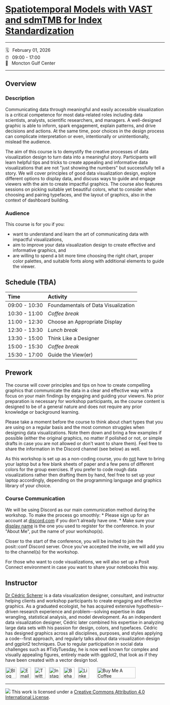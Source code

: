 # [Spatiotemporal Models with VAST and sdmTMB for Index Standardization](spatiotemporalmodels-workshop-abft.netlify.app/)
------------------------------------------------------------------------

:spiral_calendar:  February 01, 2026\
:alarm_clock:  09:00 - 17:00\
:hotel:  Moncton Gulf Center

------------------------------------------------------------------------

## Overview

### Description

Communicating data through meaningful and easily accessible visualization is a critical competence for most data-related roles including data scientists, analysts, scientific researchers, and managers. A well-designed graphic is able to inform, spark engagement, explain patterns, and drive decisions and actions. At the same time, poor choices in the design process can complicate interpretation or even, intentionally or unintentionally, mislead the audience.

The aim of this course is to demystify the creative processes of data visualization design to turn data into a meaningful story. Participants will learn helpful tips and tricks to create appealing and informative data visualizations that are not "just showing the numbers" but successfully tell a story. We will cover principles of good data visualization design, explore different options to display data, and discuss ways to guide and engage viewers with the aim to create impactful graphics. The course also features sessions on picking suitable yet beautiful colors, what to consider when choosing and pairing typefaces, and the layout of graphics, also in the context of dashboard building.

### Audience

This course is for you if you:

-   want to understand and learn the art of communicating data with impactful visualizations,
-   aim to improve your data visualization design to create effective and informative graphics, and
-   are willing to spend a bit more time choosing the right chart, proper color palettes, and suitable fonts along with additional elements to guide the viewer.

## Schedule (TBA)

| Time          | Activity                            |
|:--------------|:------------------------------------|
| 09:00 - 10:30 | Foundamentals of Data Visualization |
| 10:30 - 11:00 | *Coffee break*                      |
| 11:00 - 12:30 | Choose an Appropriate Display       |
| 12:30 - 13:30 | *Lunch break*                       |
| 13:30 - 15:00 | Think Like a Designer               |
| 15:00 - 15:30 | *Coffee break*                      |
| 15:30 - 17:00 | Guide the View(er)                  |

## Prework

The course will cover principles and tips on how to create compelling graphics that communicate the data in a clear and effective way with a focus on your main findings by engaging and guiding your viewers. No prior preparation is necessary for workshop participants, as the course content is designed to be of a general nature and does not require any prior knowledge or background learning.

Please take a moment before the course to think about chart types that you are using on a regular basis and the most common struggles when designing data visualizations. Note them down and bring a few examples if possible (either the original graphics, no matter if polished or not, or simple drafts in case you are not allowed or don't want to share them). Feel free to share the information in the Discord channel (see below) as well.

As this workshop is set up as a non-coding course, you do <u>not</u> have to bring your laptop but a few blank sheets of paper and a few pens of different colors for the group exercises. If you prefer to code rough data visualizations rather then drafting them by hand, feel free to set up your laptop accordingly, depending on the programming language and graphics library of your choice.

### Course Communication

We will be using Discord as our main communication method during the workshop. To make the process go smoothly: \* Please sign up for an account at [discord.com](https://discord.com) if you don't already have one. \* Make sure your [display name](https://support.discord.com/hc/en-us/articles/12620128861463-New-Usernames-Display-Names#h_01GXPQABMYGEHGPRJJXJMPHF5C) is the one you used to register for the conference. In your "About Me", put the name of your workshop(s).

Closer to the start of the conference, you will be invited to join the posit::conf Discord server. Once you've accepted the invite, we will add you to the channel(s) for the workshop.

For those who want to code visualizations, we will also set up a Posit Connect environment in case you want to share your notebooks this way.

## Instructor

[Dr Cédric Scherer](https://cedricscherer.com) is a data visualization designer, consultant, and instructor helping clients and workshop participants to create engaging and effective graphics. As a graduated ecologist, he has acquired extensive hypothesis--driven research experience and problem--solving expertise in data wrangling, statistical analysis, and model development. As an independent data visualization designer, Cédric later combined his expertise in analyzing large data sets with his passion for design, colors, and typefaces. Cédric has designed graphics across all disciplines, purposes, and styles applying a code--first approach, and regularly talks about data visualization design and ggplot2 techniques. Due to regular participation in social data challenges such as #TidyTuesday, he is now well known for complex and visually appealing figures, entirely made with ggplot2, that look as if they have been created with a vector design tool.

<a href="https://www.cedricscherer.com"><img src="https://assets.dryicons.com/uploads/icon/svg/4926/home.svg" alt="Blog" border="0" width="35" height="35"/></a>  <a href="mailto:hello@cedricscherer.com"><img src="https://assets.dryicons.com/uploads/icon/svg/8009/02dc3a5c-6504-4347-85fb-3f510cfecc45.svg" alt="Email" border="0" width="35" height="35"/></a>  <a href="https://twitter.com/CedScherer"><img src="https://assets.dryicons.com/uploads/icon/svg/8385/c23f7ffc-ca8d-4246-8978-ce9f6d5bcc99.svg" alt="Twitter" border="0" width="35" height="35"/></a>  <a href="https://www.instagram.com/cedscherer/"><img src="https://assets.dryicons.com/uploads/icon/svg/8330/62263227-bb78-4b42-a9a9-e222e0cc7b97.svg" alt="Instagram" border="0" width="35" height="35"/></a>  <a href="https://www.behance.net/cedscherer"><img src="https://assets.dryicons.com/uploads/icon/svg/8264/04073ce3-5b98-4f32-88d3-82b2ef828066.svg" alt="Behance" border="0" width="35" height="35"/></a>  <a href="https://www.linkedin.com/in/cedscherer/"><img src="https://assets.dryicons.com/uploads/icon/svg/8337/a347cd89-1662-4421-be90-58e5e8004eae.svg" alt="LinkedIn" border="0" width="35" height="35"/></a>   <a href="https://www.buymeacoffee.com/z3tt" target="_blank"><img src="https://www.buymeacoffee.com/assets/img/guidelines/download-assets-sm-1.svg" alt="Buy Me A Coffee" style="height: 35px !important;width: 122px !important;"/></a>

------------------------------------------------------------------------

![](https://i.creativecommons.org/l/by/4.0/88x31.png) This work is licensed under a [Creative Commons Attribution 4.0 International License](https://creativecommons.org/licenses/by/4.0/).

